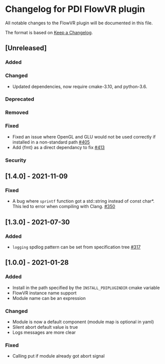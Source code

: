 # Changelog for PDI FlowVR plugin
All notable changes to the FlowVR plugin will be documented in this file.

The format is based on [Keep a Changelog](https://keepachangelog.com/en/1.0.0/).


## [Unreleased]

### Added

### Changed
* Updated dependencies, now require cmake-3.10, and python-3.6.

### Deprecated

### Removed

### Fixed
* Fixed an issue where OpenGL and GLU would not be used correctly if installed
  in a non-standard path
  [#405](https://gitlab.maisondelasimulation.fr/pdidev/pdi/-/issues/405)
* Add {fmt} as a direct dependancy to fix
  [#413](https://gitlab.maisondelasimulation.fr/pdidev/pdi/-/issues/413)

### Security


## [1.4.0] - 2021-11-09

### Fixed
* A bug where `sprintf` function got a std::string instead of const char*.
  This led to error when compiling with Clang.
  [#350](https://gitlab.maisondelasimulation.fr/pdidev/pdi/-/issues/350)


## [1.3.0] - 2021-07-30

### Added
* `logging` spdlog pattern can be set from specification tree
  [#317](https://gitlab.maisondelasimulation.fr/pdidev/pdi/-/issues/317)


## [1.0.0] - 2021-01-28

### Added
* Install in the path specified by the `INSTALL_PDIPLUGINDIR` cmake variable
* FlowVR instance name support
* Module name can be an expression

### Changed
* Module is now a default component (module map is optional in yaml)
* Silent abort default value is true
* Logs messages are more clear

### Fixed
* Calling put if module already got abort signal
